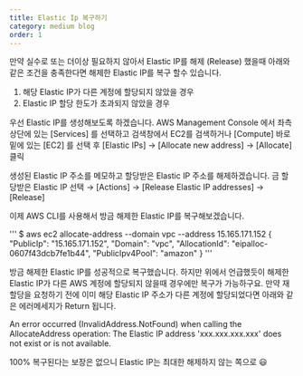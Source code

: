 ```yaml
---
title: Elastic Ip 복구하기
category: medium blog
order: 1
---
```



만약 실수로 또는 더이상 필요하지 않아서 Elastic IP를 해제 (Release) 했을때
아래와 같은 조건을 충족한다면 해제한 Elastic IP를 복구 할수 있습니다.

 1. 해당 Elastic IP가 다른 계정에 할당되지 않았을 경우
 2. Elastic IP 할당 한도가 초과되지 않았을 경우

우선 Elastic IP를 생성해보도록 하겠습니다.
AWS Management Console 에서 좌측 상단에 있는 [Services] 를 선택하고
검색창에서 EC2를 검색하거나 [Compute] 바로 밑에 있는 [EC2] 를 선택 후
[Elastic IPs] → [Allocate new address] → [Allocate] 클릭

생성된 Elastic IP 주소를 메모하고 할당받은 Elastic IP 주소를 해제하겠습니다.
금 할당받은 Elastic IP 선택 → [Actions] → [Release Elastic IP addresses] → [Release]

이제 AWS CLI를 사용해서 방금 해제한 Elastic IP를 복구해보겠습니다.

'''
$ aws ec2 allocate-address --domain vpc --address 15.165.171.152
{
    "PublicIp": "15.165.171.152",
    "Domain": "vpc",
    "AllocationId": "eipalloc-0607f43dcb7fe1b44",
    "PublicIpv4Pool": "amazon"
}
'''

방금 해제한 Elastic IP를 성공적으로 복구했습니다.
하지만 위에서 언급했듯이 해제한 Elastic IP가 다른 AWS 계정에 할당되지 않을때 경우에만 복구가 가능하구요.
만약 재할당을 요청하기 전에 이미 해당 Elastic IP 주소가 다른 계정에 할당되었다면 아래와 같은 에러메세지가 Return 됩니다.

An error occurred (InvalidAddress.NotFound) when calling the AllocateAddress operation: The Elastic IP address 'xxx.xxx.xxx.xxx' does not exist or is not available.


100% 복구된다는 보장은 없으니 Elastic IP는 최대한 해제하지 않는 쪽으로 😃
